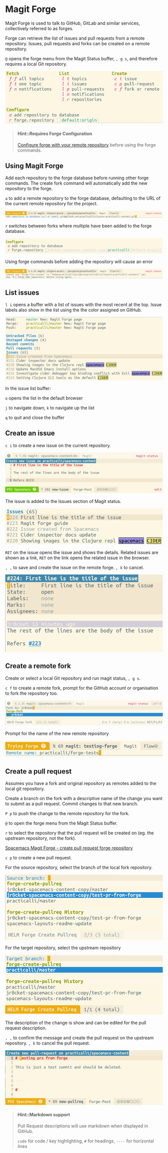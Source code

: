 # Magit Forge
Magit Forge is used to talk to GitHub, GitLab and similar services, collectively referred to as forges.

Forge can retrieve the list of issues and pull requests from a remote repository. Issues, pull requests and forks can be created on a remote repository.

`@` opens the forge menu from the Magit Status buffer, `, g s`, and therefore requires a local Git repository.

![Spacemace Magit Forge](/images/spacmacs-magit-forge-menu.png)

> #### Hint::Requires Forge Configuration
> [Configure forge with your remote repository](/source-control/forge-configuration.md) before using the forge commands.


## Using Magit Forge
Add each repository to the forge database before running other forge commands.  The create fork command will automatically add the new repository to the forge.

`a` to add a remote repository to the forge database, defaulting to the URL of the current remote repository for the project.

![Spacemacs Magit Forge - add repository to database](/images/spacemacs-magit-forge-add-repository-name.png)

`r` switches between forks where multiple have been added to the forge database.

![Spacemacs Magit Forge - repositories select](/images/spacemacs-magit-forge-repository-selection.png)

Using forge commands before adding the repository will cause an error

![Spacemacs Magit - forge add repository](/images/spacemacs-magit-forge-require-forge-add-repository.png)


## List issues
`l i` opens a buffer with a list of issues with the most recent at the top.  Issue labels also show in the list using the the color assigned on GitHub.

![Spacemacs Magit Forge Issues list with labels](/images/spacemacs-magit-forge-issues-status.png)

In the issue list buffer:

`o` opens the list in the default browser

`j` to navigate down, `k` to navigate up the list

`q` to quit and close the buffer


## Create an issue
`c i` to create a new issue on the current repository.

![Spacemacs Magit Forge - create issue post](/images/spacemacs-magit-forge-create-issue-post.png)

The issue is added to the Issues section of Magit status.

![Spacemacs Magit Forge - Issue added to Issues in Magit Status](/images/spacemacs-magit-forge-issues-status-list.png)

`RET` on the issue opens the issue and shows the details.  Related issues are shown as a link, `RET` on the link opens the related issue in the browser.

`, ,` to save and create the issue on the remote forge.  `, k` to cancel.

![Spacemacs Magit Forge - Issue details](/images/spacemacs-magit-forge-issue-details.png)

## Create a remote fork
Create or select a local Git repository and run magit status, `, g s`.

`c f` to create a remote fork, prompt for the GitHub account or organisation to fork the repository too.

![Spacemacs Magit Forge create fork - fork to](/images/spacemacs-magit-forge-create-fork-to.png)

Prompt for the name of the new remote repository

![Spacemacs Magit Forge create fork - remote name](/images/spacemacs-magit-forge-create-fork-remote-name.png)


## Create a pull request
Assumes you have a fork and original repository as remotes added to the local git repository.

Create a branch on the fork with a descriptive name of the change you want to submit as a pull request.  Commit changes to that new branch.

`P p` to push the change to the remote repository for the fork.

`@` to open the forge menu from the Magit Status buffer.

`r` to select the repository that the pull request will be created on (eg. the upstream repository, not the fork).

[Spacemacs Magit Forge - create pull request forge repository](/images/spacemacs-magit-forge-create-pull-request-forge-repository.png)

`c p` to create a new pull request.

For the source repository, select the branch of the local fork repository.

![Spacemacs Magit Forge - create pull request source branch](/images/spacemacs-magit-forge-create-pull-request-source-branch.png)

For the target repository, select the upstream repository

![Spacemacs Magit Forge - create pull request target branch](/images/spacemacs-magit-forge-create-pull-request-target-branch.png)

The description of the change is show and can be edited for the pull request description.

`, ,` to confirm the message and create the pull request on the upstream repository. `, k` to cancel the pull request.

![Spacemacs Magit Forge - create pull request text](/images/spacemacs-magit-forge-create-pull-request-text.png)

> #### Hint::Markdown support
> Pull Request descriptions will use markdown when displayed in GitHub.
>
> ``code`` for code / key highlighting, `#` for headings, `----` for horizontal lines
